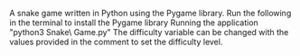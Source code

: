 A snake game written in Python using the Pygame library.
Run the following in the terminal to install the Pygame library
Running the application
"python3 Snake\ Game.py"
The difficulty variable can be changed with the values provided in the comment to set the difficulty level.

